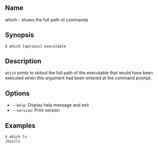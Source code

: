 ## Name

which - shows the full path of commands

## Synopsis

```**sh**
$ which [options] executable
```

## Description

`which` prints to stdout the full path of the executable that would have been executed when this argument had been entered at the command prompt.

## Options

* `--help`: Display help message and exit
* `--version`: Print version

## Examples

```sh
$ which ls
/bin/ls
```
